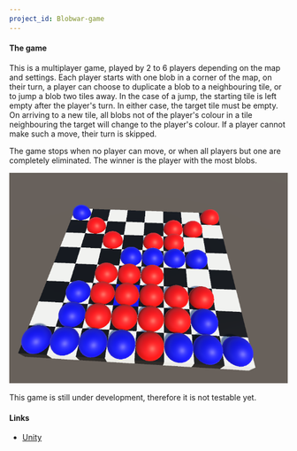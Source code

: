 ```yaml
---
project_id: Blobwar-game
---
```

	
#### The game

This is a multiplayer game, played by 2 to 6 players depending on the map and settings. Each player starts with one blob in a corner of the map, on their turn, a player can choose to duplicate a blob to a neighbouring tile, or to jump a blob two tiles away. In the case of a jump, the starting tile is left empty after the player's turn. In either case, the target tile must be empty. On arriving to a new tile, all blobs not of the player's colour in a tile neighbouring the target will change to the player's colour. If a player cannot make such a move, their turn is skipped.

The game stops when no player can move, or when all players but one are completely eliminated. The winner is the player with the most blobs.

![Blobwar](/assets/pictures/Blobwar-preview.png)

This game is still under development, therefore it is not testable yet.

#### Links

- [Unity](https://unity.com/)